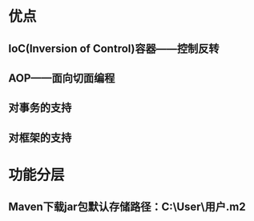 # 优点
## IoC(Inversion of Control)容器——控制反转
## AOP——面向切面编程
## 对事务的支持
## 对框架的支持
# 功能分层

## Maven下载jar包默认存储路径：C:\User\用户\.m2
